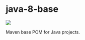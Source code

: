 # java-8-base
![](https://github.com/wigforss/java-8-base/workflows/Test%20and%20Deploy/badge.svg)

Maven base POM for Java projects.
